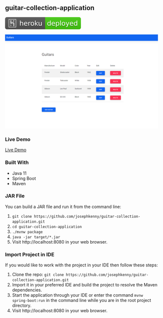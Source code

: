 ## guitar-collection-application

![alt text](heroku.svg "Heroku deployed badge")

![alt text](demo-screenshot.PNG "Demo screenshot")

### Live Demo

[Live Demo](https://guitar-collection-application.herokuapp.com)

### Built With

* Java 11
* Spring Boot
* Maven

### JAR File

You can build a JAR file and run it from the command line:

1. ```git clone https://github.com/josephkenny/guitar-collection-application.git```
2. ```cd guitar-collection-application```
3. ```./mvnw package```
4. ```java -jar target/*.jar```
5. Visit http://localhost:8080 in your web browser.

### Import Project in IDE

If you would like to work with the project in your IDE then follow these steps:

1. Clone the repo: ```git clone https://github.com/josephkenny/guitar-collection-application.git```
2. Import it in your preferred IDE and build the project to resolve the Maven dependencies.
3. Start the application through your IDE or enter the command ```mvnw spring-boot:run``` in the command line while you are in the root project directory.
4. Visit http://localhost:8080 in your web browser.
